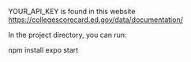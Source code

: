 YOUR_API_KEY is found in this website https://collegescorecard.ed.gov/data/documentation/

In the project directory, you can run:

npm install
expo start
